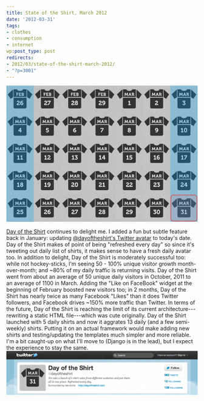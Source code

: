 ```yaml
---
title: State of the Shirt, March 2012
date: '2012-03-31'
tags:
- clothes
- consumption
- internet
wp:post_type: post
redirects:
- 2012/03/state-of-the-shirt-march-2012/
- "?p=3001"
---
```


[ ![](/uploads/2012-03/dayoftheshirt-cal-600x428.png "State of the Shirt ") ](http://dayoftheshirt.com)

  [Day of the Shirt](http://dayoftheshirt.com) continues to delight me. I added a fun but subtle feature back in January: updating [@dayoftheshirt's Twitter avatar](http://twitter.com/dayoftheshirt) to today's date. Day of the Shirt makes of point of being "refreshed every day" so since it's tweeting out daily list of shirts, it makes sense to have a fresh daily avatar too. In addition to delight, Day of the Shirt is moderately successful too: while not hockey-sticks, I'm seeing 50 - 100% unique visitor growth month-over-month; and ~80% of my daily traffic is returning visits. Day of the Shirt went from about an average of 50 unique daily visitors in October, 2011 to an average of 1100 in March. Adding the "Like on FaceBook" widget at the beginning of February boosted new visitors too; in 2 months, Day of the Shirt has nearly twice as many Facebook "Likes" than it does Twitter followers, and Facebook drives ~150% more traffic than Twitter. In terms of the future, Day of the Shirt is reaching the limit of its current architecture---rewriting a static HTML file---which was cute originally. Day of the Shirt launched with 5 daily shirts and now it aggrates 13 daily (and a few semi-weekly) shirts. Putting it on an actual framework would make adding new shirts and testing/updating the templates much simpler and more reliable. I'm a bit caught-up on what I'll move to (Django is in the lead), but I expect the experience to stay the same. ![](2012-03-31-State-of-the-Shirt-March-2012/dayoftheshirt-Twitter-600x138.png "dayoftheshirt-Twitter")
